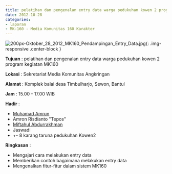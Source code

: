 ```yaml
---
title: pelatihan dan pengenalan entry data warga pedukuhan kowen 2 program kegiatan MK160
date: 2012-10-28
categories:
- laporan
- MK-160 - Media Komunitas 160 Karakter
---
```


![200px-Oktober_28_2012_MK160_Pendampingan_Entry_Data.jpg](/uploads/200px-Oktober_28_2012_MK160_Pendampingan_Entry_Data.jpg){: .img-responsive .center-block }

**Tujuan** : pelatihan dan pengenalan entry data warga pedukuhan kowen 2 program kegiatan MK160

**Lokasi** : Sekretariat Media Komunitas Angkringan 

**Alamat** : Komplek balai desa Timbulharjo, Sewon, Bantul 

**Jam** : 15.00 - 17.00 WIB 

**Hadir** : 
* [Muhamad Amrun](http://wiki.ciptamedia.org/wiki/Muhamad_Amrun)
* Amron Risdianto "Tepos"
* [Miftahul Abdurrakhman](http://wiki.ciptamedia.org/wiki/Miftahul_Abdurrakhman)
* Jaswadi
* +- 8 karang taruna pedukuhan Kowen2

**Ringkasan** : 
* Mengajari cara melakukan entry data
* Memberikan contoh bagaimana melakukan entry data
* Mengenalkan fitur-fitur dalam sistem MK160
